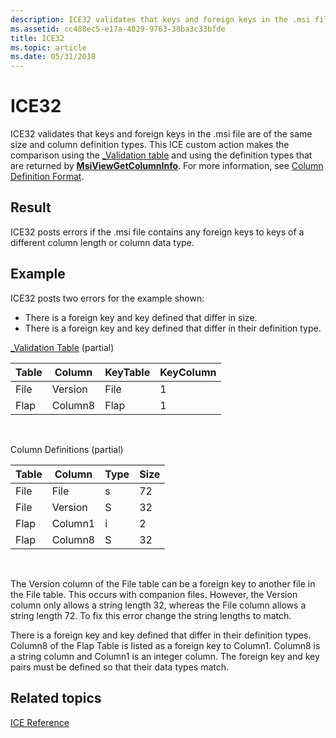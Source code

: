 ```yaml
---
description: ICE32 validates that keys and foreign keys in the .msi file are of the same size and column definition types.
ms.assetid: cc488ec5-e17a-4829-9763-38ba3c33bfde
title: ICE32
ms.topic: article
ms.date: 05/31/2018
---
```


# ICE32

ICE32 validates that keys and foreign keys in the .msi file are of the same size and column definition types. This ICE custom action makes the comparison using the [\_Validation table](-validation-table.md) and using the definition types that are returned by [**MsiViewGetColumnInfo**](/windows/desktop/api/Msiquery/nf-msiquery-msiviewgetcolumninfo). For more information, see [Column Definition Format](column-definition-format.md).

## Result

ICE32 posts errors if the .msi file contains any foreign keys to keys of a different column length or column data type.

## Example

ICE32 posts two errors for the example shown:

-   There is a foreign key and key defined that differ in size.
-   There is a foreign key and key defined that differ in their definition type.

[\_Validation Table](-validation-table.md) (partial)



| Table | Column  | KeyTable | KeyColumn |
|-------|---------|----------|-----------|
| File  | Version | File     | 1         |
| Flap  | Column8 | Flap     | 1         |



 

Column Definitions (partial)



| Table | Column  | Type | Size |
|-------|---------|------|------|
| File  | File    | s    | 72   |
| File  | Version | S    | 32   |
| Flap  | Column1 | i    | 2    |
| Flap  | Column8 | S    | 32   |



 

The Version column of the File table can be a foreign key to another file in the File table. This occurs with companion files. However, the Version column only allows a string length 32, whereas the File column allows a string length 72. To fix this error change the string lengths to match.

There is a foreign key and key defined that differ in their definition types. Column8 of the Flap Table is listed as a foreign key to Column1. Column8 is a string column and Column1 is an integer column. The foreign key and key pairs must be defined so that their data types match.

## Related topics

<dl> <dt>

[ICE Reference](ice-reference.md)
</dt> </dl>

 

 



